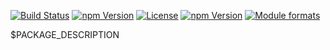 [![Build Status](https://travis-ci.org/yeutech-lab/react-admin-intl.svg?branch=master)](https://travis-ci.org/yeutech-lab/react-admin-intl)
[![npm Version](https://img.shields.io/npm/v/@yeutech-lab/react-admin-intl.svg?style=flat)](https://www.npmjs.com/package/@yeutech-lab/react-admin-intl)
[![License](https://img.shields.io/npm/l/@yeutech-lab/react-admin-intl.svg?style=flat)](https://www.npmjs.com/package/@yeutech-lab/react-admin-intl)
[![npm Version](https://img.shields.io/node/v/@yeutech-lab/react-admin-intl.svg?style=flat)](https://www.npmjs.com/package/@yeutech-lab/react-admin-intl)
[![Module formats](https://img.shields.io/badge/module%20formats-umd%2C%20cjs%2C%20esm-green.svg?style=flat)](https://www.npmjs.com/package/@yeutech-lab/react-admin-intl)


$PACKAGE_DESCRIPTION
